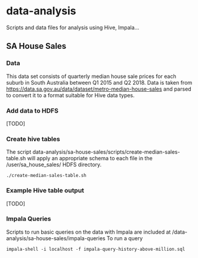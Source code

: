 # data-analysis
Scripts and data files for analysis using Hive, Impala...

## SA House Sales
### Data
This data set consists of quarterly median house sale prices for each suburb in South Australia between Q1 2015 and Q2 2018.
Data is taken from https://data.sa.gov.au/data/dataset/metro-median-house-sales and parsed to convert it to a format suitable for Hive data types. 
### Add data to HDFS
[TODO]
### Create hive tables
The script data-analysis/sa-house-sales/scripts/create-median-sales-table.sh will apply an appropriate schema to each file in the 
/user/sa_house_sales/ HDFS directory. 
```
./create-median-sales-table.sh
```
### Example Hive table output
[TODO]
### Impala Queries
Scripts to run basic queries on the data with Impala are included at /data-analysis/sa-house-sales/impala-queries
To run a query
```
impala-shell -i localhost -f impala-query-history-above-million.sql
```
